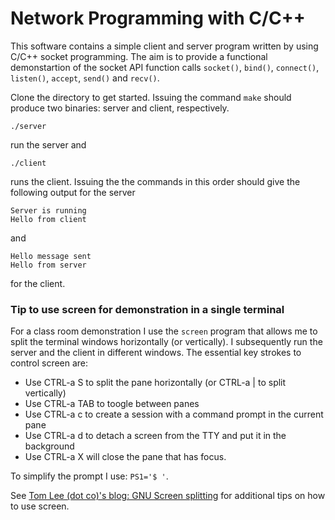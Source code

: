 # Network Programming with C/C++

This software contains a simple client and server program written by using C/C++ socket programming. The aim is to provide a functional demonstartion of the socket API function calls `socket()`, `bind()`, `connect()`, `listen()`, `accept`, `send()` and `recv()`.

Clone the directory to get started. Issuing the command `make` should produce two binaries: server and client, respectively. 

```
./server
```

run the server and

```
./client
```

runs the client. Issuing the the commands in this order should give the following output for the server

```
Server is running
Hello from client
```

and 

```
Hello message sent
Hello from server
```
for the client.

### Tip to use screen for demonstration in a single terminal
For a class room demonstration I use the `screen` program that allows me to split the terminal windows horizontally (or vertically). 
I subsequently run the server and the client in different windows. The essential key strokes to control screen are:

- Use CTRL-a S to split the pane horizontally (or CTRL-a | to split vertically)
- Use CTRL-a TAB to toogle between panes
- Use CTRL-a c to create a session with a command prompt in the current pane
- Use CTRL-a d to detach a screen from the TTY and put it in the background
- Use CTRL-a X will close the pane that has focus.

To simplify the prompt I use: ```PS1='$ '```.


See [Tom Lee (dot co)'s blog: GNU Screen splitting](https://tomlee.co/2011/10/gnu-screen-splitting/) for additional tips on how to use screen.


[comment]: <> (## Repository structure and makefile)

[//]: (https://hiltmon.com/blog/2013/07/03/a-simple-c-plus-plus-project-structure/)

[//]: (http://www.cs.colby.edu/maxwell/courses/tutorials/maketutor/)
